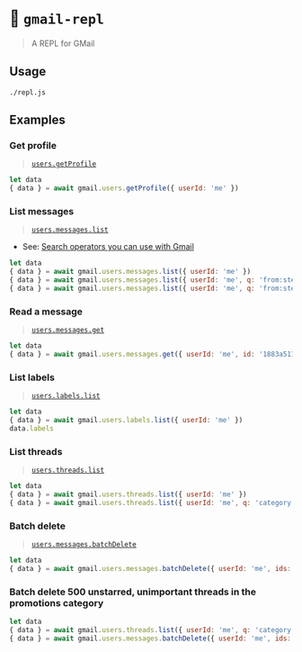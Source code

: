# 🔁 `gmail-repl`

> A REPL for GMail

## Usage
```shell
./repl.js
```

## Examples

### Get profile
> [`users.getProfile`](https://developers.google.com/gmail/api/reference/rest/v1/users/getProfile)

```javascript
let data
{ data } = await gmail.users.getProfile({ userId: 'me' })
```

### List messages
> [`users.messages.list`](https://developers.google.com/gmail/api/reference/rest/v1/users.messages/list)

- See: [Search operators you can use with Gmail](https://support.google.com/mail/answer/7190?hl=en)

```javascript
let data
{ data } = await gmail.users.messages.list({ userId: 'me' })
{ data } = await gmail.users.messages.list({ userId: 'me', q: 'from:stevewinton@gmail.com' })
{ data } = await gmail.users.messages.list({ userId: 'me', q: 'from:stevewinton@gmail.com is:unread after:2023/05/19' })
```

### Read a message
> [`users.messages.get`](https://developers.google.com/gmail/api/reference/rest/v1/users.messages/get)

```javascript
let data
{ data } = await gmail.users.messages.get({ userId: 'me', id: '1883a5111e8ef47c' })
```

### List labels
> [`users.labels.list`](https://developers.google.com/gmail/api/reference/rest/v1/users.labels/list)

```javascript
let data
{ data } = await gmail.users.labels.list({ userId: 'me' })
data.labels
```

### List threads
> [`users.threads.list`](https://developers.google.com/gmail/api/reference/rest/v1/users.threads/list)

```javascript
let data
{ data } = await gmail.users.threads.list({ userId: 'me' })
{ data } = await gmail.users.threads.list({ userId: 'me', q: 'category:promotions -is:important -is:starred', maxResults: 500 })
```

### Batch delete
> [`users.messages.batchDelete`](https://developers.google.com/gmail/api/reference/rest/v1/users.messages/batchDelete)

```javascript
let data
{ data } = await gmail.users.messages.batchDelete({ userId: 'me', ids: ['1883a5111e8ef47c'] })
```

### Batch delete 500 unstarred, unimportant threads in the promotions category
```javascript
let data
{ data } = await gmail.users.threads.list({ userId: 'me', q: 'category:promotions -is:important -is:starred', maxResults: 500 })
{ data } = await gmail.users.messages.batchDelete({ userId: 'me', ids: data.threads.map(thread => thread.id) })
```
